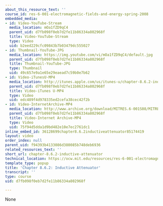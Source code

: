 ```yaml
---
about_this_resource_text: ''
course_id: res-6-001-electromagnetic-fields-and-energy-spring-2008
embedded_media:
- id: Video-YouTube-Stream
  media_location: mOa1fZD9qC4
  parent_uid: d7fb098f0eb7d2fe11b86334a802968f
  title: Video-YouTube-Stream
  type: Video
  uid: b2eed229cfc09843b7b03479dc555027
- id: Thumbnail-YouTube-JPG
  media_location: https://img.youtube.com/vi/mOa1fZD9qC4/default.jpg
  parent_uid: d7fb098f0eb7d2fe11b86334a802968f
  title: Thumbnail-YouTube-JPG
  type: Thumbnail
  uid: 49c657e9a1e65e29eaead7c59b0e7b62
- id: Video-iTunesU-MP4
  media_location: http://itunes.apple.com/us/itunes-u/chapter-8.6.2-inductive-attenuator/id538892150?i=117216745
  parent_uid: d7fb098f0eb7d2fe11b86334a802968f
  title: Video-iTunes U-MP4
  type: Video
  uid: edc489f4d978335ed2cefa38cec42f2b
- id: Video-InternetArchive-MP4
  media_location: http://www.archive.org/download/MITRES.6-001S08/MITRES6_001S08_8-6-2_300k.mp4
  parent_uid: d7fb098f0eb7d2fe11b86334a802968f
  title: Video-Internet Archive-MP4
  type: Video
  uid: 75f94d5dda1d9bd482e10e7ec2761dc1
inline_embed_id: 36128699chapter8.6.2inductiveattenuator85174419
layout: video
order_index: null
parent_uid: f94393b4133086d380085b748deb6936
related_resources_text: ''
short_url: chapter-8.6.2-inductive-attenuator
technical_location: https://ocw.mit.edu/resources/res-6-001-electromagnetic-fields-and-energy-spring-2008/chapter-8/chapter-8.6.2-inductive-attenuator
template_type: popup
title: 'Chapter 8.6.2: Inductive Attenuator'
transcript: ''
type: course
uid: d7fb098f0eb7d2fe11b86334a802968f

---
```

None